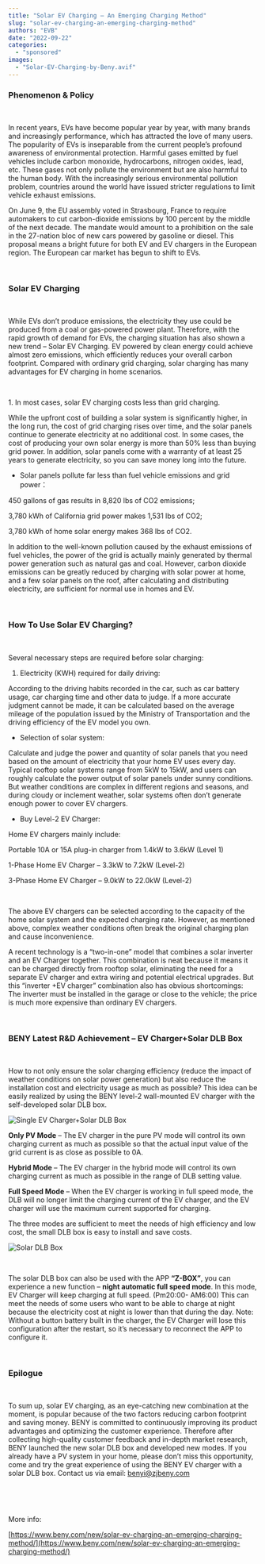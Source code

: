 ```yaml
---
title: "Solar EV Charging – An Emerging Charging Method"
slug: "solar-ev-charging-an-emerging-charging-method"
authors: "EVB"
date: "2022-09-22"
categories: 
  - "sponsored"
images: 
  - "Solar-EV-Charging-by-Beny.avif"
---
```


### Phenomenon & Policy

 

In recent years, EVs have become popular year by year, with many brands and increasingly performance, which has attracted the love of many users. The popularity of EVs is inseparable from the current people’s profound awareness of environmental protection. Harmful gases emitted by fuel vehicles include carbon monoxide, hydrocarbons, nitrogen oxides, lead, etc. These gases not only pollute the environment but are also harmful to the human body. With the increasingly serious environmental pollution problem, countries around the world have issued stricter regulations to limit vehicle exhaust emissions.

On June 9, the EU assembly voted in Strasbourg, France to require automakers to cut carbon-dioxide emissions by 100 percent by the middle of the next decade. The mandate would amount to a prohibition on the sale in the 27-nation bloc of new cars powered by gasoline or diesel. This proposal means a bright future for both EV and EV chargers in the European region. The European car market has begun to shift to EVs.

 

### Solar EV Charging

 

While EVs don’t produce emissions, the electricity they use could be produced from a coal or gas-powered power plant. Therefore, with the rapid growth of demand for EVs, the charging situation has also shown a new trend – Solar EV Charging. EV powered by clean energy could achieve almost zero emissions, which efficiently reduces your overall carbon footprint. Compared with ordinary grid charging, solar charging has many advantages for EV charging in home scenarios.

 

1\. In most cases, solar EV charging costs less than grid charging.

While the upfront cost of building a solar system is significantly higher, in the long run, the cost of grid charging rises over time, and the solar panels continue to generate electricity at no additional cost. In some cases, the cost of producing your own solar energy is more than 50% less than buying grid power. In addition, solar panels come with a warranty of at least 25 years to generate electricity, so you can save money long into the future.

- Solar panels pollute far less than fuel vehicle emissions and grid power：

450 gallons of gas results in 8,820 lbs of CO2 emissions;

3,780 kWh of California grid power makes 1,531 lbs of CO2;

3,780 kWh of home solar energy makes 368 lbs of CO2.

In addition to the well-known pollution caused by the exhaust emissions of fuel vehicles, the power of the grid is actually mainly generated by thermal power generation such as natural gas and coal. However, carbon dioxide emissions can be greatly reduced by charging with solar power at home, and a few solar panels on the roof, after calculating and distributing electricity, are sufficient for normal use in homes and EV.

 

### How To Use Solar EV Charging?

 

Several necessary steps are required before solar charging:

1. Electricity (KWH) required for daily driving:

According to the driving habits recorded in the car, such as car battery usage, car charging time and other data to judge. If a more accurate judgment cannot be made, it can be calculated based on the average mileage of the population issued by the Ministry of Transportation and the driving efficiency of the EV model you own.

- Selection of solar system:

Calculate and judge the power and quantity of solar panels that you need based on the amount of electricity that your home EV uses every day. Typical rooftop solar systems range from 5kW to 15kW, and users can roughly calculate the power output of solar panels under sunny conditions. But weather conditions are complex in different regions and seasons, and during cloudy or inclement weather, solar systems often don’t generate enough power to cover EV chargers.

- Buy Level-2 EV Charger:

Home EV chargers mainly include:

Portable 10A or 15A plug-in charger from 1.4kW to 3.6kW (Level 1)

1-Phase Home EV Charger – 3.3kW to 7.2kW (Level-2)

3-Phase Home EV Charger – 9.0kW to 22.0kW (Level-2)

 

The above EV chargers can be selected according to the capacity of the home solar system and the expected charging rate. However, as mentioned above, complex weather conditions often break the original charging plan and cause inconvenience.

A recent technology is a “two-in-one” model that combines a solar inverter and an EV Charger together. This combination is neat because it means it can be charged directly from rooftop solar, eliminating the need for a separate EV charger and extra wiring and potential electrical upgrades. But this “inverter +EV charger” combination also has obvious shortcomings: The inverter must be installed in the garage or close to the vehicle; the price is much more expensive than ordinary EV chargers.

 

### BENY Latest R&D Achievement – EV Charger+Solar DLB Box

 

How to not only ensure the solar charging efficiency (reduce the impact of weather conditions on solar power generation) but also reduce the installation cost and electricity usage as much as possible? This idea can be easily realized by using the BENY level-2 wall-mounted EV charger with the self-developed solar DLB box.

![Single EV Charger+Solar DLB Box](images/Solar-EV-Charging-4.avif) 

**Only PV Mode** – The EV charger in the pure PV mode will control its own charging current as much as possible so that the actual input value of the grid current is as close as possible to 0A.

**Hybrid Mode** – The EV charger in the hybrid mode will control its own charging current as much as possible in the range of DLB setting value.

**Full Speed Mode** – When the EV charger is working in full speed mode, the DLB will no longer limit the charging current of the EV charger, and the EV charger will use the maximum current supported for charging.

The three modes are sufficient to meet the needs of high efficiency and low cost, the small DLB box is easy to install and save costs.

![Solar DLB Box](images/Solar-EV-Charging-5.avif)

 

The solar DLB box can also be used with the APP **“Z-BOX”**, you can experience a new function – **night automatic full speed mode**. In this mode, EV Charger will keep charging at full speed. (Pm20:00- AM6:00) This can meet the needs of some users who want to be able to charge at night because the electricity cost at night is lower than that during the day. Note: Without a button battery built in the charger, the EV Charger will lose this configuration after the restart, so it’s necessary to reconnect the APP to configure it.

 

### Epilogue

 

To sum up, solar EV charging, as an eye-catching new combination at the moment, is popular because of the two factors reducing carbon footprint and saving money. BENY is committed to continuously improving its product advantages and optimizing the customer experience. Therefore after collecting high-quality customer feedback and in-depth market research, BENY launched the new solar DLB box and developed new modes. If you already have a PV system in your home, please don’t miss this opportunity, come and try the great experience of using the BENY EV charger with a solar DLB box. Contact us via email: [benyi@zjbeny.com](mailto:benyi@zjbeny.com)

 

 

More info:

[https://www.beny.com/new/solar-ev-charging-an-emerging-charging-method/](https://www.beny.com/new/solar-ev-charging-an-emerging-charging-method/)
